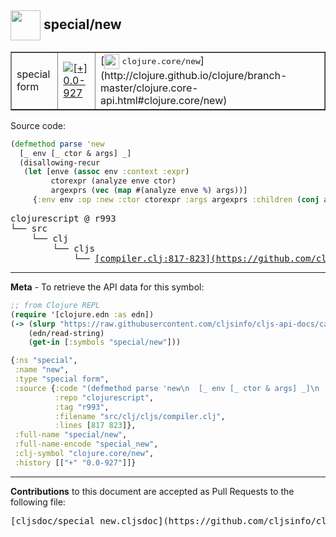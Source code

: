 ## <img width="48px" valign="middle" src="http://i.imgur.com/Hi20huC.png"> special/new

 <table border="1">
<tr>

<td>special form</td>
<td><a href="https://github.com/cljsinfo/cljs-api-docs/tree/0.0-927"><img valign="middle" alt="[+] 0.0-927" src="https://img.shields.io/badge/+-0.0--927-lightgrey.svg"></a> </td>
<td>
[<img height="24px" valign="middle" src="http://i.imgur.com/1GjPKvB.png"> <samp>clojure.core/new</samp>](http://clojure.github.io/clojure/branch-master/clojure.core-api.html#clojure.core/new)
</td>
</tr>
</table>






Source code:

```clj
(defmethod parse 'new
  [_ env [_ ctor & args] _]
  (disallowing-recur
   (let [enve (assoc env :context :expr)
         ctorexpr (analyze enve ctor)
         argexprs (vec (map #(analyze enve %) args))]
     {:env env :op :new :ctor ctorexpr :args argexprs :children (conj argexprs ctorexpr)})))
```

 <pre>
clojurescript @ r993
└── src
    └── clj
        └── cljs
            └── <ins>[compiler.clj:817-823](https://github.com/clojure/clojurescript/blob/r993/src/clj/cljs/compiler.clj#L817-L823)</ins>
</pre>


---

__Meta__ - To retrieve the API data for this symbol:

```clj
;; from Clojure REPL
(require '[clojure.edn :as edn])
(-> (slurp "https://raw.githubusercontent.com/cljsinfo/cljs-api-docs/catalog/cljs-api.edn")
    (edn/read-string)
    (get-in [:symbols "special/new"]))
```

```clj
{:ns "special",
 :name "new",
 :type "special form",
 :source {:code "(defmethod parse 'new\n  [_ env [_ ctor & args] _]\n  (disallowing-recur\n   (let [enve (assoc env :context :expr)\n         ctorexpr (analyze enve ctor)\n         argexprs (vec (map #(analyze enve %) args))]\n     {:env env :op :new :ctor ctorexpr :args argexprs :children (conj argexprs ctorexpr)})))",
          :repo "clojurescript",
          :tag "r993",
          :filename "src/clj/cljs/compiler.clj",
          :lines [817 823]},
 :full-name "special/new",
 :full-name-encode "special_new",
 :clj-symbol "clojure.core/new",
 :history [["+" "0.0-927"]]}

```

---

__Contributions__ to this document are accepted as Pull Requests to the following file:

 <pre>
[cljsdoc/special_new.cljsdoc](https://github.com/cljsinfo/cljs-api-docs/blob/master/cljsdoc/special_new.cljsdoc)
</pre>

